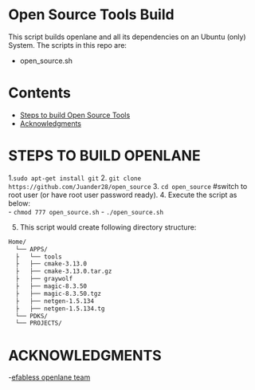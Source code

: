 # Open Source Tools Build
This script builds openlane and all its dependencies on an Ubuntu (only) System.
The scripts in this repo are:
 - open_source.sh

 
# Contents
- [Steps to build Open Source Tools](#steps-to-build-openlane)
- [Acknowledgments](#acknowledgments)
 
# STEPS TO BUILD OPENLANE
1.`sudo apt-get install git`
2. `git clone https://github.com/Juander28/open_source`
3. `cd open_source` #switch to root user (or have root user password ready).
4. Execute the script as below:     
        - `chmod 777 open_source.sh`
        - `./open_source.sh`
     
      
5. This script would create following directory structure:
```bash 
Home/
  └── APPS/
  ├   └── tools
  ├   ├── cmake-3.13.0
  ├   ├── cmake-3.13.0.tar.gz
  ├   ├── graywolf
  ├   ├── magic-8.3.50
  ├   ├── magic-8.3.50.tgz
  ├   ├── netgen-1.5.134
  ├   ├── netgen-1.5.134.tg
  └── PDKS/
  └── PROJECTS/

```

# ACKNOWLEDGMENTS

-[efabless openlane team](https://github.com/efabless/openlane)
